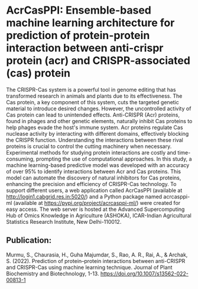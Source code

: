 # AcrCasPPI: Ensemble-based machine learning architecture for prediction of protein-protein interaction between anti-crispr protein (acr) and CRISPR-associated (cas) protein
The CRISPR-Cas system is a powerful tool in genome editing that has transformed research in animals and plants due to its effectiveness. The Cas protein, a key component of this system, cuts the targeted genetic material to introduce desired changes. However, the uncontrolled activity of Cas protein can lead to unintended effects. Anti-CRISPR (Acr) proteins, found in phages and other genetic elements, naturally inhibit Cas proteins to help phages evade the host's immune system. Acr proteins regulate Cas nuclease activity by interacting with different domains, effectively blocking the CRISPR function. Understanding the interactions between these rival proteins is crucial to control the cutting machinery when necessary. Experimental methods for studying protein interactions are costly and time-consuming, prompting the use of computational approaches. In this study, a machine learning-based predictive model was developed with an accuracy of over 95% to identify interactions between Acr and Cas proteins. This model can automate the discovery of natural inhibitors for Cas proteins, enhancing the precision and efficiency of CRISPR-Cas technology. To support different users, a web application called AcrCasPPI (available at  http://login1.cabgrid.res.in:5020/) and a Python package named acrcasppi-ml (available at https://pypi.org/project/acrcasppi-ml/) were created for easy access. The web server is hosted at the Advanced Supercomputing Hub of Omics Knowledge in Agriculture (ASHOKA), ICAR-Indian Agricultural Statistics Research Institute, New Delhi-110012.

## Publication:
Murmu, S., Chaurasia, H., Guha Majumdar, S., Rao, A. R., Rai, A., & Archak, S. (2022). Prediction of protein–protein interactions between anti-CRISPR and CRISPR-Cas using machine learning technique. Journal of Plant Biochemistry and Biotechnology, 1-13. 
https://doi.org/10.1007/s13562-022-00813-1

